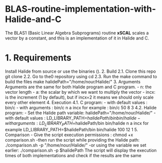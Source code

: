 # BLAS-routine-implementation-with-Halide-and-C
The BLAS1 (Basic Linear Algebra Subprograms) routine **xSCAL** scales a vector by a constant, and this is an implementation of it in Halide and C.<br/>
# **1. Requirements**
Install Halide from source or use the binaries ().
2. Build
2.1. Clone this repo
    git clone
2.2. Go to the0 repository using cd
2.3. Run the make command to build the files
    make halidePath="/home/nour/Halide/"
3. Arguments
    Arguments are the same for both Halide program and C program.
    - n: the vector length
    - a: the scalar by which we want to multiply the vector
    - incx: is the increment (1 by default), but if incx=2 it means we should only scale every other element
4. Execution
    4.1. C program:
    - with default values : bin/c
    - with arguments : bin/c n a incx 
    for example : bin/c 50 8 3
    4.2. Halide program:
    - Set the Halide path variable:
    halidePath="/home/nour/Halide/"
    -with default values : LD_LIBRARY_PATH=$halidePath/bin bin/halide
    -with arguments : LD_LIBRARY_PATH=$halidePath/bin bin/halide n a incx
    for example
    LD_LIBRARY_PATH=$halidePath/bin bin/halide  100 12 1
5. Comparison
    - Give the script execution permissions : 
        chmod +x comparison.sh
    -then run the script while providing the Halide path:
        ./comparison.sh -p "/home/nour/Halide/"
    -or using the variable we set earlier:
        ./comparison.sh -p $halidePath
    The script will display the execution times of both implementations and check if the results are the same

